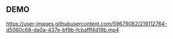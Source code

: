## DEMO



https://user-images.githubusercontent.com/59679082/219112764-d5060c68-da0a-437e-bf9b-fcbafff4d19b.mp4


